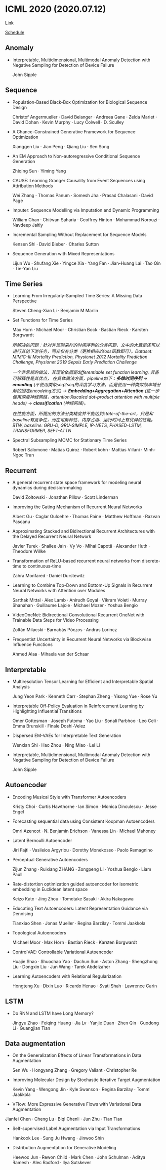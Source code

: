 # ICML 2020 (2020.07.12)
[Link](https://icml.cc/Conferences/2020/Schedule?type=Poster)

[Schedule](https://icml.cc/Conferences/2020/Schedule)

## Anomaly

+ Interpretable, Multidimensional, Multimodal Anomaly Detection with Negative Sampling for Detection of Device Failure

  John Sipple

## Sequence

+ Population-Based Black-Box Optimization for Biological Sequence Design

  Christof Angermueller · David Belanger · Andreea Gane · Zelda Mariet · David Dohan · Kevin Murphy · Lucy Colwell · D. Sculley

+ A Chance-Constrained Generative Framework for Sequence Optimization

  Xianggen Liu · Jian Peng · Qiang Liu · Sen Song

+ An EM Approach to Non-autoregressive Conditional Sequence Generation

  Zhiqing Sun · Yiming Yang

+ CAUSE: Learning Granger Causality from Event Sequences using Attribution Methods

  Wei Zhang · Thomas Panum · Somesh Jha · Prasad Chalasani · David Page

+ Imputer: Sequence Modelling via Imputation and Dynamic Programming

  William Chan · Chitwan Saharia · Geoffrey Hinton · Mohammad Norouzi · Navdeep Jaitly

+ Incremental Sampling Without Replacement for Sequence Models

  Kensen Shi · David Bieber · Charles Sutton

+ Sequence Generation with Mixed Representations

  Lijun Wu · Shufang Xie · Yingce Xia · Yang Fan · Jian-Huang Lai · Tao Qin · Tie-Yan Liu

## Time Series

+ Learning From Irregularly-Sampled Time Series: A Missing Data Perspective

  Steven Cheng-Xian Li · Benjamin M Marlin

+ Set Functions for Time Series

  Max Horn · Michael Moor · Christian Bock · Bastian Rieck · Karsten Borgwardt
  
  *所解决的问题：针对非规则采样的时间序列的分类问题，文中的大意是还可以进行其他下游任务，而非仅有分类（更换相应的loss函数即可）。Dataset: MIMIC-III Mortality Prediction, Physionet 2012 Mortality Prediction Challenge, Physionet 2019 Sepsis Early Prediction Challenge*
  
  
  *一个非常规的做法，其理论依据是differentiable set function learning, 具备可解释性是其优点，
  在具体做法方面，pipeline如下：**多维时间序列** -> **encoding** (不使用类似seq2seq的深度学习方法，而是使用一种类似频率域分解的固定encodeing方式) -> **Embedding+Aggregation+Attention** (这一步使用深度神经网络，attention为scaled dot-product attention with multiple heads) -> **classification** (神经网络)。*
  
  *在性能方面，所提出的方法分类精度并不能达到state-of-the-art，只是和baseline有竞争性，而在可解释性、内存占用、运行时间上有优异的性能。
  BTW, baseline: GRU-D, GRU-SIMPLE, IP-NETS, PHASED-LSTM, TRANSFORMER, SEFT-ATTN*

+ Spectral Subsampling MCMC for Stationary Time Series

  Robert Salomone · Matias Quiroz · Robert kohn · Mattias Villani · Minh-Ngoc Tran

## Recurrent

+ A general recurrent state space framework for modeling neural dynamics during decision-making

  David Zoltowski · Jonathan Pillow · Scott Linderman

+ Improving the Gating Mechanism of Recurrent Neural Networks

  Albert Gu · Caglar Gulcehre · Thomas Paine · Matthew Hoffman · Razvan Pascanu

+ Approximating Stacked and Bidirectional Recurrent Architectures with the Delayed Recurrent Neural Network

  Javier Turek · Shailee Jain · Vy Vo · Mihai Capotă · Alexander Huth · Theodore Willke

+ Transformation of ReLU-based recurrent neural networks from discrete-time to continuous-time

  Zahra Monfared · Daniel Durstewitz

+ Learning to Combine Top-Down and Bottom-Up Signals in Recurrent Neural Networks with Attention over Modules

  Sarthak Mittal · Alex Lamb · Anirudh Goyal · Vikram Voleti · Murray Shanahan · Guillaume Lajoie · Michael Mozer · Yoshua Bengio

+ VideoOneNet: Bidirectional Convolutional Recurrent OneNet with Trainable Data Steps for Video Processing

  Zoltán Milacski · Barnabás Póczos · Andras Lorincz

+ Frequentist Uncertainty in Recurrent Neural Networks via Blockwise Influence Functions

  Ahmed Alaa · Mihaela van der Schaar

## Interpretable

+ Multiresolution Tensor Learning for Efficient and Interpretable Spatial Analysis

  Jung Yeon Park · Kenneth Carr · Stephan Zheng · Yisong Yue · Rose Yu

+ Interpretable Off-Policy Evaluation in Reinforcement Learning by Highlighting Influential Transitions

  Omer Gottesman · Joseph Futoma · Yao Liu · Sonali Parbhoo · Leo Celi · Emma Brunskill · Finale Doshi-Velez

+ Dispersed EM-VAEs for Interpretable Text Generation

  Wenxian Shi · Hao Zhou · Ning Miao · Lei Li

+ Interpretable, Multidimensional, Multimodal Anomaly Detection with Negative Sampling for Detection of Device Failure

  John Sipple

## Autoencoder

+ Encoding Musical Style with Transformer Autoencoders

  Kristy Choi · Curtis Hawthorne · Ian Simon · Monica Dinculescu · Jesse Engel

+ Forecasting sequential data using Consistent Koopman Autoencoders

  Omri Azencot · N. Benjamin Erichson · Vanessa Lin · Michael Mahoney

+ Latent Bernoulli Autoencoder

  Jiri Fajtl · Vasileios Argyriou · Dorothy Monekosso · Paolo Remagnino

+ Perceptual Generative Autoencoders

  Zijun Zhang · Ruixiang ZHANG · Zongpeng Li · Yoshua Bengio · Liam Paull

+ Rate-distortion optimization guided autoencoder for isometric embedding in Euclidean latent space

  Keizo Kato · Jing Zhou · Tomotake Sasaki · Akira Nakagawa

+ Educating Text Autoencoders: Latent Representation Guidance via Denoising

  Tianxiao Shen · Jonas Mueller · Regina Barzilay · Tommi Jaakkola

+ Topological Autoencoders

  Michael Moor · Max Horn · Bastian Rieck · Karsten Borgwardt

+ ControlVAE: Controllable Variational Autoencoder

  Huajie Shao · Shuochao Yao · Dachun Sun · Aston Zhang · Shengzhong Liu · Dongxin Liu · Jun Wang · Tarek Abdelzaher

+ Learning Autoencoders with Relational Regularization

  Hongteng Xu · Dixin Luo · Ricardo Henao · Svati Shah · Lawrence Carin

## LSTM

+ Do RNN and LSTM have Long Memory?

  Jingyu Zhao · Feiqing Huang · Jia Lv · Yanjie Duan · Zhen Qin · Guodong Li · Guangjian Tian
  
  
## Data augmentation

+ On the Generalization Effects of Linear Transformations in Data Augmentation
  
  Sen Wu · Hongyang Zhang · Gregory Valiant · Christopher Re
  
+ Improving Molecular Design by Stochastic Iterative Target Augmentation
  
  Kevin Yang · Wengong Jin · Kyle Swanson · Regina Barzilay · Tommi Jaakkola


+  VFlow: More Expressive Generative Flows with Variational Data Augmentation
  
  Jianfei Chen · Cheng Lu · Biqi Chenli · Jun Zhu · Tian Tian

+ Self-supervised Label Augmentation via Input Transformations

  Hankook Lee · Sung Ju Hwang · Jinwoo Shin


+ Distribution Augmentation for Generative Modeling
  
  Heewoo Jun · Rewon Child · Mark Chen · John Schulman · Aditya Ramesh · Alec Radford ·
Ilya Sutskever
